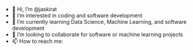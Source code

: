 - 👋 Hi, I’m @jaskirat
- 👀 I’m interested in coding and software development 
- 🌱 I’m currently learning Data Science, Machine Learning, and software development  
- 💞️ I’m looking to collaborate for software or machine learning projects 
- 📫 How to reach me: 

<!---
jask5/jask5 is a ✨ special ✨ repository because its `README.md` (this file) appears on your GitHub profile.
You can click the Preview link to take a look at your changes.
--->
